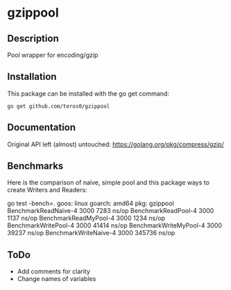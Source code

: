 gzippool
=======

Description
-----------

Pool wrapper for encoding/gzip

Installation
------------

This package can be installed with the go get command:

    go get github.com/teros0/gzippool

Documentation
-------------

Original API left (almost) untouched: https://golang.org/pkg/compress/gzip/

Benchmarks
-------------

Here is the comparison of naive, simple pool and this package ways to create Writers and Readers:

go test -bench=.
goos: linux
goarch: amd64
pkg: gzippool
BenchmarkReadNaive-4     	    3000	      7283 ns/op
BenchmarkReadPool-4      	    3000	      1137 ns/op
BenchmarkReadMyPool-4    	    3000	      1234 ns/op
BenchmarkWritePool-4     	    3000	     41414 ns/op
BenchmarkWriteMyPool-4   	    3000	     39237 ns/op
BenchmarkWriteNaive-4    	    3000	    345736 ns/op


ToDo
----

* Add comments for clarity
* Change names of variables

